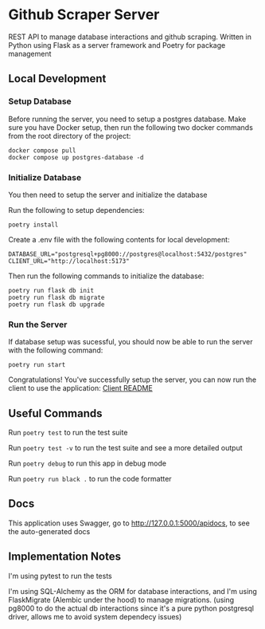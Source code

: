 # Github Scraper Server

REST API to manage database interactions and github scraping. Written in Python using Flask as a server framework and Poetry for package management

## Local Development

### Setup Database

Before running the server, you need to setup a postgres database. Make sure you have Docker setup, then run the following two docker commands from the root directory of the project:

```
docker compose pull
docker compose up postgres-database -d
```

### Initialize Database

You then need to setup the server and initialize the database

Run the following to setup dependencies:

```
poetry install
```

Create a .env file with the following contents for local development:

```
DATABASE_URL="postgresql+pg8000://postgres@localhost:5432/postgres"
CLIENT_URL="http://localhost:5173"
```

Then run the following commands to initialize the database:

```
poetry run flask db init
poetry run flask db migrate
poetry run flask db upgrade
```

### Run the Server

If database setup was sucessful, you should now be able to run the server with the following command:

```
poetry run start
```

Congratulations! You've successfully setup the server, you can now run the client to use the application: [Client README](../client/README.md)

## Useful Commands

Run `poetry test` to run the test suite

Run `poetry test -v` to run the test suite and see a more detailed output

Run `poetry debug` to run this app in debug mode

Run `poetry run black .` to run the code formatter

## Docs

This application uses Swagger, go to http://127.0.0.1:5000/apidocs, to see the auto-generated docs

## Implementation Notes

I'm using pytest to run the tests

I'm using SQL-Alchemy as the ORM for database interactions, and I'm using FlaskMigrate (Alembic under the hood) to manage migrations. (using pg8000 to do the actual db interactions since it's a pure python postgresql driver, allows me to avoid system dependecy issues)
